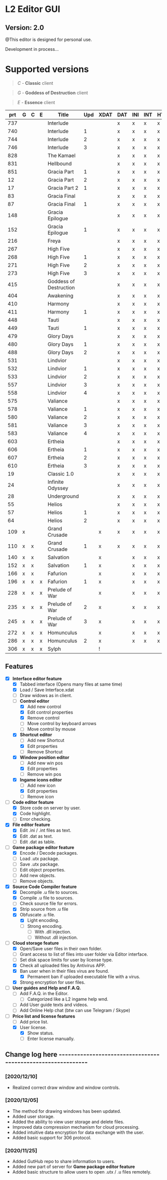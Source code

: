 # L2 Editor GUI
## Version: 2.0
@This editor is designed for personal use.

Development in process...

# Supported versions
> *C* - **Classic** client

> *G* - **Goddess of Destruction** client

> *E* - **Essence** client

| prt | G | C | E | Title | Upd | XDAT | DAT | INI | INT | HTM | BMP | UTX | U | 
|-----|---|---|---|------------------------------|---|---|---|---|---|---|---|---|---| 
| 737 |   |   |   | Interlude              |   |   | x | x | x | x | x |   | x | 
| 740 |   |   |   | Interlude              | 1 |   | x | x | x | x | x |   | x | 
| 744 |   |   |   | Interlude              | 2 |   | x | x | x | x | x |   | x | 
| 746 |   |   |   | Interlude              | 3 |   | x | x | x | x | x |   | x | 
| 828 |   |   |   | The Kamael             |   |   | x | x | x | x | x |   | x | 
| 831 |   |   |   | Hellbound              |   |   | x | x | x | x | x |   | x | 
| 851 |   |   |   | Gracia Part            | 1 |   | x | x | x | x | x |   | x | 
| 12  |   |   |   | Gracia Part            | 2 |   | x | x | x | x | x |   | x | 
| 17  |   |   |   | Gracia Part 2          | 1 |   | x | x | x | x | x |   | x | 
| 83  |   |   |   | Gracia Final           |   |   | x | x | x | x | x |   | x | 
| 87  |   |   |   | Gracia Final           | 1 |   | x | x | x | x | x |   | x | 
| 148 |   |   |   | Gracia Epilogue        |   |   | x | x | x | x | x |   | x | 
| 152 |   |   |   | Gracia Epilogue        | 1 |   | x | x | x | x | x |   | x | 
| 216 |   |   |   | Freya                  |   |   | x | x | x | x | x |   | x | 
| 267 |   |   |   | High Five              |   |   | x | x | x | x | x |   | x | 
| 268 |   |   |   | High Five              | 1 |   | x | x | x | x | x |   | x | 
| 271 |   |   |   | High Five              | 2 |   | x | x | x | x | x |   | x | 
| 273 |   |   |   | High Five              | 3 |   | x | x | x | x | x |   | x | 
| 415 |   |   |   | Goddess of Destruction |   |   | x | x | x | x | x |   | x | 
| 404 |   |   |   | Awakening              |   |   | x | x | x | x | x |   | x | 
| 410 |   |   |   | Harmony                |   |   | x | x | x | x | x |   | x | 
| 411 |   |   |   | Harmony                | 1 |   | x | x | x | x | x |   | x | 
| 448 |   |   |   | Tauti                  |   |   | x | x | x | x | x |   | x | 
| 449 |   |   |   | Tauti                  | 1 |   | x | x | x | x | x |   | x | 
| 479 |   |   |   | Glory Days             |   |   | x | x | x | x | x |   | x | 
| 480 |   |   |   | Glory Days             | 1 |   | x | x | x | x | x |   | x | 
| 488 |   |   |   | Glory Days             | 2 |   | x | x | x | x | x |   | x | 
| 531 |   |   |   | Lindvior               |   |   | x | x | x | x | x |   | x | 
| 532 |   |   |   | Lindvior               | 1 |   | x | x | x | x | x |   | x | 
| 533 |   |   |   | Lindvior               | 2 |   | x | x | x | x | x |   | x | 
| 557 |   |   |   | Lindvior               | 3 |   | x | x | x | x | x |   | x | 
| 558 |   |   |   | Lindvior               | 4 |   | x | x | x | x | x |   | x | 
| 575 |   |   |   | Valiance               |   |   | x | x | x | x | x |   | x | 
| 578 |   |   |   | Valiance               | 1 |   | x | x | x | x | x |   | x | 
| 580 |   |   |   | Valiance               | 2 |   | x | x | x | x | x |   | x | 
| 581 |   |   |   | Valiance               | 3 |   | x | x | x | x | x |   | x | 
| 583 |   |   |   | Valiance               | 4 |   | x | x | x | x | x |   | x | 
| 603 |   |   |   | Ertheia                |   |   | x | x | x | x | x |   | x | 
| 606 |   |   |   | Ertheia                | 1 |   | x | x | x | x | x |   | x | 
| 607 |   |   |   | Ertheia                | 2 |   | x | x | x | x | x |   | x | 
| 610 |   |   |   | Ertheia                | 3 |   | x | x | x | x | x |   | x | 
| 19  |   |   |   | Classic 1.0            |   |   | x | x | x | x | x |   | x | 
| 24  |   |   |   | Infinite Odyssey       |   |   | x | x | x | x | x |   | x | 
| 28  |   |   |   | Underground            |   |   | x | x | x | x | x |   | x | 
| 55  |   |   |   | Helios                 |   |   | x | x | x | x | x |   | x | 
| 57  |   |   |   | Helios                 | 1 |   | x | x | x | x | x |   | x | 
| 64  |   |   |   | Helios                 | 2 |   | x | x | x | x | x |   | x | 
| 109 | x |   |   | Grand Crusade          |   | x | x | x | x | x | x |   | x | 
| 110 | x | x |   | Grand Crusade          | 1 | x | x | x | x | x | x |   | x | 
| 140 | x | x |   | Salvation              |   | x |   | x | x | x | x |   | x | 
| 152 | x | x |   | Salvation              | 1 | x |   | x | x | x | x |   | x | 
| 166 | x | x |   | Fafurion               |   | x |   | x | x | x | x |   | x | 
| 196 | x | x | x | Fafurion               | 1 | x |   | x | x | x | x |   | x | 
| 228 | x | x | x | Prelude of War         |   | x |   | x | x | x | x |   |   | 
| 235 | x | x | x | Prelude of War         | 2 | x |   | x | x | x | x |   |   | 
| 245 | x | x | x | Prelude of War         | 3 | x |   | x | x | x | x |   |   | 
| 272 | x | x | x | Homunculus             |   | x |   | x | x | x | x |   |   | 
| 286 | x | x | x | Homunculus             | 2 | x |   | x | x | x | x |   |   | 
| 306 | x | x | x | Sylph                  |   | ! |   |   |   |   |   |   |   | 


## Features

- [x] **Interface editor feature**
  - [x] Tabbed interface (Opens many files at same time)
  - [x] Load / Save Interface.xdat
  - [ ] Draw widows as in client.
  - [ ] **Control editor**
    - [x] Add new control
    - [x] Edit control properties
    - [x] Remove control
    - [ ] Move control by keyboard arrows
    - [ ] Move control by mouse
  - [x] **Shortcut editor**
    - [ ] Add new Shortcut
    - [x] Edit properties
    - [ ] Remove Shortcut
  - [x] **Window position editor**
    - [ ] Add new win pos
    - [x] Edit properties
    - [ ] Remove win pos
  - [x] **Ingame icons editor**
    - [ ] Add new icon
    - [x] Edit properties
    - [ ] Remove icon    
- [ ] **Code editor feature**
  - [x] Store code on server by user.
  - [x] Code highlight.
  - [ ] Error checking.  
- [x] **File editor feature**
  - [x] Edit .ini / .int files as text.
  - [x] Edit .dat as text.
  - [ ] Edit .dat as table.  
- [ ] **Game package editor feature**
  - [x] Encode / Decode packages.
  - [ ] Load .utx package.
  - [ ] Save .utx package.
  - [ ] Edit object properties.
  - [ ] Add new objects.
  - [ ] Remove objects.  
- [x] **Source Code Compiler feature**
  - [x] Decompile .u file to sources.
  - [x] Compile .u file to sources.
  - [ ] Check source file for errors.
  - [x] Strip source from .u file
  - [x] Obfuscate .u file.
    - [x] Light encoding.
    - [ ] Strong encoding.
      - [ ] With .dll injection.
      - [ ] Without .dll injection.       
- [ ] **Cloud storage feature**
  - [x] Open/Save user files in their own folder.
  - [ ] Grant access to list of files into user folder via Editor interface.
  - [ ] Set disk space limits for user by license type.
  - [x] Check all uploaded files by Antivirus APP.
  - [x] Ban user when in their files virus are found.
    - [x] Permanent ban if uploaded executable file with a virus.  
  - [x] Strong encryption for user files.
- [ ] **User guides and Help and F.A.Q.**
  - [ ] Add F.A.Q. in the Editor.
    - [ ] Categorized like a L2 ingame help wnd.
  - [ ] Add User guide texts and videos.
  - [ ] Add Online Help chat (btw can use Telegram / Skype)  
- [ ] **Price list and license features**
  - [ ] Add price list.
  - [x] User license.
    - [x] Show status.
    - [ ] Enter license manually.
  
## Change log here ------------------------------------------------------------

### **[2020/12/10]** 
  - Realized correct draw window and window controls.
  
### **[2020/12/05]** 
  - The method for drawing windows has been updated. 
  - Added user storage.
  - Added the ability to view user storage and delete files.
  - Improved data compression mechanism for cloud processing.
  - Added intuitive data encryption for data exchange with the user.
  - Added basic support for 306 protocol.
  
### **[2020/11/25]** 
  - Added GutHub repo to share information to users.
  - Added new part of server for **Game package editor feature**
  - Added basic structure to allow users to open .utx / .u files remotely.
